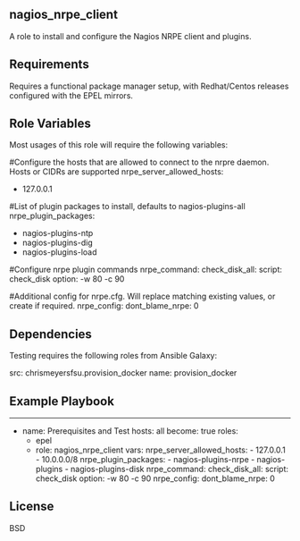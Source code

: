 ## nagios_nrpe_client

A role to install and configure the Nagios NRPE client and plugins.

## Requirements

Requires a functional package manager setup, with Redhat/Centos releases configured with the EPEL mirrors.

## Role Variables

Most usages of this role will require the following variables:

#Configure the hosts that are allowed to connect to the nrpre daemon. Hosts or CIDRs are supported
nrpe_server_allowed_hosts:
  - 127.0.0.1

#List of plugin packages to install, defaults to nagios-plugins-all
nrpe_plugin_packages:
  - nagios-plugins-ntp
  - nagios-plugins-dig
  - nagios-plugins-load

#Configure nrpe plugin commands
nrpe_command:
  check_disk_all:
    script: check_disk
    option: -w 80 -c 90

#Additional config for nrpe.cfg. Will replace matching existing values, or create if required.
nrpe_config: 
  dont_blame_nrpe: 0

## Dependencies

Testing requires the following roles from Ansible Galaxy:

src: chrismeyersfsu.provision_docker name: provision_docker

## Example Playbook

---
- name: Prerequisites and Test
  hosts: all
  become: true
  roles:
    - epel
    - role: nagios_nrpe_client
      vars: 
        nrpe_server_allowed_hosts:
          - 127.0.0.1
          - 10.0.0.0/8
        nrpe_plugin_packages:
          - nagios-plugins-nrpe
          - nagios-plugins
          - nagios-plugins-disk
        nrpe_command:
          check_disk_all:
            script: check_disk
            option: -w 80 -c 90
        nrpe_config: 
          dont_blame_nrpe: 0
## License

BSD
